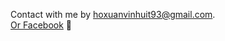 Contact with me by [hoxuanvinhuit93@gmail.com](hoxuanvinhuit93@gmail.com).<br/>
[Or Facebook](https://www.facebook.com/xuanvinh.ho/) 💖
